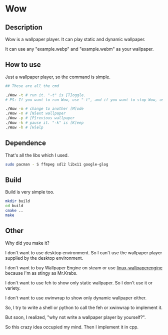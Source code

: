 # Wow

## Description

Wow is a wallpaper player. It can play static and dynamic wallpaper.

It can use any "example.webp" and "example.webm" as your wallpaper.

## How to use

Just a wallpaper player, so the command is simple.

``` bash
## These are all the cmd

./Wow -t # run it. "-t" is [T]oggle.
# PS: If you want to run Wow, use "-t", and if you want to stop Wow, use "-t" too.

./Wow -m # change to another [M]ode
./Wow -n # [N]ext wallpaper
./Wow -p # [P]revious wallpaper
./Wow -k # pause it. "-k" is [K]eep
./Wow -h # [H]elp
```

## Dependence

That's all the libs which I used.

``` bash
sudo pacman - S ffmpeg sdl2 libx11 google-glog
```

## Build

Build is very simple too.

``` bash
mkdir build
cd build
cmake ..
make
```

## Other

Why did you make it?

I don't want to use desktop environment. So I can't use the wallpaper player supplied by the desktop environment.

I don't want to buy Wallpaper Engine on steam or use [linux-wallpaperengine](https://github.com/Almamu/linux-wallpaperengine) because I'm as stingy as Mr.Krabs.

I don't want to use feh to show only static wallpaper. So I don't use it or variety.

I don't want to use xwinwrap to show only dynamic wallpaper either.

So, I try to write a shell or python to call the feh or xwinwrap to implement it.

But soon, I realized, "why not write a wallpaper player by yourself?".

So this crazy idea occupied my mind. Then I implement it in cpp.

